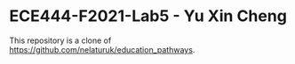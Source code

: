 # ECE444-F2021-Lab5 - Yu Xin Cheng
This repository is a clone of https://github.com/nelaturuk/education_pathways.
